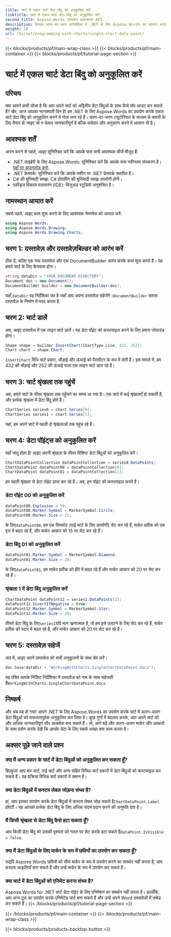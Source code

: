 ```yaml
---
title: चार्ट में एकल चार्ट डेटा बिंदु को अनुकूलित करें
linktitle: चार्ट में एकल चार्ट डेटा बिंदु को अनुकूलित करें
second_title: Aspose.Words दस्तावेज़ प्रसंस्करण API
description: विस्तृत चरण-दर-चरण मार्गदर्शिका में .NET के लिए Aspose.Words का उपयोग करके एकल चार्ट डेटा बिंदुओं को अनुकूलित करना सीखें। अद्वितीय मार्करों और आकारों के साथ अपने चार्ट को बेहतर बनाएँ।
weight: 10
url: /hi/net/programming-with-charts/single-chart-data-point/
---
```


{{< blocks/products/pf/main-wrap-class >}}
{{< blocks/products/pf/main-container >}}
{{< blocks/products/pf/tutorial-page-section >}}

# चार्ट में एकल चार्ट डेटा बिंदु को अनुकूलित करें

## परिचय

क्या आपने कभी सोचा है कि आप अपने चार्ट को अद्वितीय डेटा बिंदुओं के साथ कैसे पॉप आउट कर सकते हैं? खैर, आज आपका भाग्यशाली दिन है! हम .NET के लिए Aspose.Words का उपयोग करके एकल चार्ट डेटा बिंदु को अनुकूलित करने में गोता लगा रहे हैं। चरण-दर-चरण ट्यूटोरियल के माध्यम से सवारी के लिए तैयार हो जाइए जो न केवल जानकारीपूर्ण है बल्कि मज़ेदार और अनुसरण करने में आसान भी है।

## आवश्यक शर्तें

आरंभ करने से पहले, आइए सुनिश्चित करें कि आपके पास सभी आवश्यक चीजें मौजूद हैं:

-  .NET लाइब्रेरी के लिए Aspose.Words: सुनिश्चित करें कि आपके पास नवीनतम संस्करण है।[यहाँ पर डाउनलोड करो](https://releases.aspose.com/words/net/).
- .NET फ्रेमवर्क: सुनिश्चित करें कि आपके मशीन पर .NET फ्रेमवर्क स्थापित है।
- C# की बुनियादी समझ: C# प्रोग्रामिंग की बुनियादी समझ उपयोगी होगी।
- एकीकृत विकास वातावरण (IDE): विजुअल स्टूडियो अनुशंसित है।

## नामस्थान आयात करें

सबसे पहले, आइए काम शुरू करने के लिए आवश्यक नेमस्पेस को आयात करें:

```csharp
using Aspose.Words;
using Aspose.Words.Drawing;
using Aspose.Words.Drawing.Charts;
```

## चरण 1: दस्तावेज़ और दस्तावेज़बिल्डर को आरंभ करें

ठीक है, चलिए एक नया दस्तावेज़ और एक DocumentBuilder आरंभ करके काम शुरू करते हैं। यह हमारे चार्ट के लिए कैनवास होगा।

```csharp
string dataDir = "YOUR DOCUMENT DIRECTORY";
Document doc = new Document();
DocumentBuilder builder = new DocumentBuilder(doc);
```

 यहाँ,`dataDir` वह निर्देशिका पथ है जहाँ आप अपना दस्तावेज़ सहेजेंगे।`DocumentBuilder` क्लास दस्तावेज़ के निर्माण में मदद करता है.

## चरण 2: चार्ट डालें

अब, आइए दस्तावेज़ में एक लाइन चार्ट डालें। यह डेटा पॉइंट को कस्टमाइज़ करने के लिए हमारा प्लेग्राउंड होगा।

```csharp
Shape shape = builder.InsertChart(ChartType.Line, 432, 252);
Chart chart = shape.Chart;
```

`InsertChart` विधि चार्ट प्रकार, चौड़ाई और ऊंचाई को पैरामीटर के रूप में लेती है। इस मामले में, हम 432 की चौड़ाई और 252 की ऊंचाई वाला एक लाइन चार्ट डाल रहे हैं।

## चरण 3: चार्ट श्रृंखला तक पहुंचें

अब, हमारे चार्ट के भीतर श्रृंखला तक पहुँचने का समय आ गया है। एक चार्ट में कई श्रृंखलाएँ हो सकती हैं, और प्रत्येक श्रृंखला में डेटा बिंदु होते हैं।

```csharp
ChartSeries series0 = chart.Series[0];
ChartSeries series1 = chart.Series[1];
```

यहां, हम अपने चार्ट में पहली दो श्रृंखलाओं तक पहुंच रहे हैं। 

## चरण 4: डेटा पॉइंट्स को अनुकूलित करें

यहाँ जादू होता है! आइए अपनी श्रृंखला के भीतर विशिष्ट डेटा बिंदुओं को अनुकूलित करें।

```csharp
ChartDataPointCollection dataPointCollection = series0.DataPoints;
ChartDataPoint dataPoint00 = dataPointCollection[0];
ChartDataPoint dataPoint01 = dataPointCollection[1];
```

हम पहली श्रृंखला से डेटा पॉइंट प्राप्त कर रहे हैं। अब, इन पॉइंट को कस्टमाइज़ करते हैं।

### डेटा पॉइंट 00 को अनुकूलित करें

```csharp
dataPoint00.Explosion = 50;
dataPoint00.Marker.Symbol = MarkerSymbol.Circle;
dataPoint00.Marker.Size = 15;
```

 के लिए`dataPoint00`, हम एक विस्फोट (पाई चार्ट के लिए उपयोगी) सेट कर रहे हैं, मार्कर प्रतीक को एक वृत्त में बदल रहे हैं, और मार्कर आकार को 15 पर सेट कर रहे हैं।

### डेटा बिंदु 01 को अनुकूलित करें

```csharp
dataPoint01.Marker.Symbol = MarkerSymbol.Diamond;
dataPoint01.Marker.Size = 20;
```

 के लिए`dataPoint01`, हम मार्कर प्रतीक को हीरे में बदल रहे हैं और मार्कर आकार को 20 पर सेट कर रहे हैं।

### श्रृंखला 1 में डेटा बिंदु अनुकूलित करें

```csharp
ChartDataPoint dataPoint12 = series1.DataPoints[2];
dataPoint12.InvertIfNegative = true;
dataPoint12.Marker.Symbol = MarkerSymbol.Star;
dataPoint12.Marker.Size = 20;
```

 तीसरे डेटा बिंदु के लिए`series1`यदि मान ऋणात्मक है, तो हम इसे उलटने के लिए सेट कर रहे हैं, मार्कर प्रतीक को स्टार में बदल रहे हैं, और मार्कर आकार को 20 पर सेट कर रहे हैं।

## चरण 5: दस्तावेज़ सहेजें

अंत में, आइए अपने दस्तावेज़ को सभी अनुकूलनों के साथ सेव करें।

```csharp
doc.Save(dataDir + "WorkingWithCharts.SingleChartDataPoint.docx");
```

 यह पंक्ति आपके निर्दिष्ट निर्देशिका में दस्तावेज़ को नाम के साथ सहेजती है`WorkingWithCharts.SingleChartDataPoint.docx`.

## निष्कर्ष

और अब यह हो गया! आपने .NET के लिए Aspose.Words का उपयोग करके चार्ट में अलग-अलग डेटा बिंदुओं को सफलतापूर्वक अनुकूलित कर लिया है। कुछ गुणों में बदलाव करके, आप अपने चार्ट को और अधिक जानकारीपूर्ण और आकर्षक बना सकते हैं। तो, आगे बढ़ें और अलग-अलग मार्कर और आकारों के साथ प्रयोग करके देखें कि आपके डेटा के लिए सबसे अच्छा क्या काम करता है।

## अक्सर पूछे जाने वाले प्रश्न

### क्या मैं अन्य प्रकार के चार्ट में डेटा बिंदुओं को अनुकूलित कर सकता हूँ?

बिल्कुल! आप बार चार्ट, पाई चार्ट और अन्य सहित विभिन्न चार्ट प्रकारों में डेटा बिंदुओं को कस्टमाइज़ कर सकते हैं। यह प्रक्रिया विभिन्न चार्ट प्रकारों में समान है।

### क्या डेटा बिंदुओं में कस्टम लेबल जोड़ना संभव है?

 हां, आप इसका उपयोग करके डेटा बिंदुओं में कस्टम लेबल जोड़ सकते हैं`ChartDataPoint.Label` प्रॉपर्टी। यह आपको प्रत्येक डेटा बिंदु के लिए अधिक संदर्भ प्रदान करने की अनुमति देता है।

### मैं किसी श्रृंखला से डेटा बिंदु कैसे हटा सकता हूँ?

 आप किसी डेटा बिंदु को उसकी दृश्यता को गलत पर सेट करके हटा सकते हैं`dataPoint.IsVisible = false`.

### क्या मैं डेटा बिंदुओं के लिए मार्कर के रूप में छवियों का उपयोग कर सकता हूँ?

यद्यपि Aspose.Words छवियों को सीधे मार्कर के रूप में उपयोग करने का समर्थन नहीं करता है, आप कस्टम आकृतियाँ बना सकते हैं और उन्हें मार्कर के रूप में उपयोग कर सकते हैं।

### क्या चार्ट में डेटा बिंदुओं को एनिमेट करना संभव है?

Aspose.Words for .NET चार्ट डेटा पॉइंट के लिए एनिमेशन का समर्थन नहीं करता है। हालाँकि, आप अन्य टूल का उपयोग करके एनिमेटेड चार्ट बना सकते हैं और उन्हें अपने Word दस्तावेज़ों में एम्बेड कर सकते हैं।
{{< /blocks/products/pf/tutorial-page-section >}}

{{< /blocks/products/pf/main-container >}}
{{< /blocks/products/pf/main-wrap-class >}}

{{< blocks/products/products-backtop-button >}}
